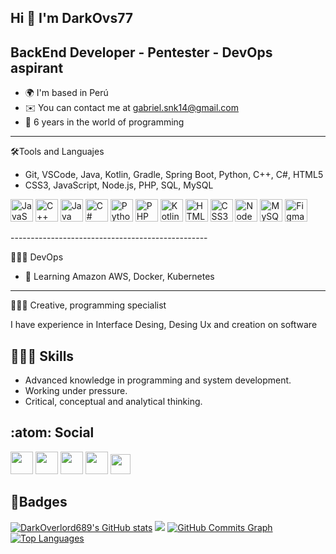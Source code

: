 Hi 👋 I'm DarkOvs77
---------------------
BackEnd Developer - Pentester - DevOps aspirant
-------------------------------------
* 🌍 I'm based in Perú
* ✉️ You can contact me at gabriel.snk14@gmail.com
* 📆 6 years in the world of programming
-----------------------------------
🛠️Tools and Languajes

* Git, VSCode, Java, Kotlin, Gradle, Spring Boot, Python, C++, C#, HTML5
* CSS3, JavaScript, Node.js, PHP, SQL, MySQL

<p align="left">
                                <a href="https://developer.mozilla.org/en-US/docs/Web/JavaScript" target="_blank" rel="noreferrer"><img src="https://raw.githubusercontent.com/danielcranney/readme-generator/main/public/icons/skills/javascript-colored.svg" width="36" height="36" alt="JavaScript" /></a>
                                <a href="https://docs.microsoft.com/en-us/cpp/?view=msvc-170" target="_blank" rel="noreferrer"><img src="https://raw.githubusercontent.com/danielcranney/readme-generator/main/public/icons/skills/cplusplus-colored.svg" width="36" height="36" alt="C++" /></a>
                                <a href="https://www.oracle.com/java/" target="_blank" rel="noreferrer"><img src="https://raw.githubusercontent.com/danielcranney/readme-generator/main/public/icons/skills/java-colored.svg" width="36" height="36" alt="Java" /></a>
                                <a href="https://docs.microsoft.com/en-us/dotnet/csharp/" target="_blank" rel="noreferrer"><img src="https://raw.githubusercontent.com/danielcranney/readme-generator/main/public/icons/skills/csharp-colored.svg" width="36" height="36" alt="C#" /></a>
                                <a href="https://www.python.org/" target="_blank" rel="noreferrer"><img src="https://raw.githubusercontent.com/danielcranney/readme-generator/main/public/icons/skills/python-colored.svg" width="36" height="36" alt="Python" /></a>
                                <a href="https://www.php.net/" target="_blank" rel="noreferrer"><img src="https://raw.githubusercontent.com/danielcranney/readme-generator/main/public/icons/skills/php-colored.svg" width="36" height="36" alt="PHP" /></a>
                                <a href="https://kotlinlang.org/" target="_blank" rel="noreferrer"><img src="https://raw.githubusercontent.com/danielcranney/readme-generator/main/public/icons/skills/kotlin-colored.svg" width="36" height="36" alt="Kotlin" /></a>
                                <a href="https://developer.mozilla.org/en-US/docs/Glossary/HTML5" target="_blank" rel="noreferrer"><img src="https://raw.githubusercontent.com/danielcranney/readme-generator/main/public/icons/skills/html5-colored.svg" width="36" height="36" alt="HTML5" /></a>
                                <a href="https://www.w3.org/TR/CSS/#css" target="_blank" rel="noreferrer"><img src="https://raw.githubusercontent.com/danielcranney/readme-generator/main/public/icons/skills/css3-colored.svg" width="36" height="36" alt="CSS3" /></a>
                                <a href="https://nodejs.org/en/" target="_blank" rel="noreferrer"><img src="https://raw.githubusercontent.com/danielcranney/readme-generator/main/public/icons/skills/nodejs-colored.svg" width="36" height="36" alt="NodeJS" /></a>
                                <a href="https://www.mysql.com/" target="_blank" rel="noreferrer"><img src="https://raw.githubusercontent.com/danielcranney/readme-generator/main/public/icons/skills/mysql-colored.svg" width="36" height="36" alt="MySQL" /></a>
                                <a href="https://www.figma.com/" target="_blank" rel="noreferrer"><img src="https://raw.githubusercontent.com/danielcranney/readme-generator/main/public/icons/skills/figma-colored.svg" width="36" height="36" alt="Figma" /></a>
                    </p>
-------------------------------------------------

👨🏻‍🔬 DevOps
* 🧠 Learning Amazon AWS, Docker, Kubernetes
-------------------------------------------------
👨🏻‍🎨 Creative, programming specialist

I have experience in Interface Desing, Desing Ux and creation on software

👨🏻‍🚀 Skills
------------------------------------------------
* Advanced knowledge in programming and system development.
* Working under pressure.
* Critical, conceptual and analytical thinking.

:atom: Social
--------------------------
<p align="left">      
                                <a href="https://discord.com/users/Darksi#9088" target="_blank" rel="noreferrer"><img src="https://raw.githubusercontent.com/danielcranney/readme-generator/main/public/icons/socials/discord.svg" width="36" height="36" /></a>                          
                                <a href="https://www.facebook.com/DarkOvs77/" target="_blank" rel="noreferrer"><img src="https://raw.githubusercontent.com/danielcranney/readme-generator/main/public/icons/socials/facebook.svg" width="36" height="36" /></a>
                                <a href="https://www.github.com/DarkOverlord689" target="_blank" rel="noreferrer"><img src="https://raw.githubusercontent.com/danielcranney/readme-generator/main/public/icons/socials/github.svg" width="36" height="36" /></a>
                                <a href="http://www.instagram.com/darkovs77/" target="_blank" rel="noreferrer"><img src="https://raw.githubusercontent.com/danielcranney/readme-generator/main/public/icons/socials/instagram.svg" width="36" height="36" /></a>
                                <a href="https://www.youtube.com/c/UCCsCsVb57V0bRQ3fZBL2wpw" target="_blank" rel="noreferrer"><img src="https://raw.githubusercontent.com/danielcranney/readme-generator/main/public/icons/socials/youtube.svg" width="32" height="32" /></a>
  </p>
  
🥇Badges
----------------------------------
   <p align="left">                        
                              <a href="http://www.github.com/DarkOverlord689"><img src="https://github-readme-stats.vercel.app/api?username=DarkOverlord689&show_icons=true&hide=&count_private=true&title_color=0891b2&text_color=ffffff&icon_color=0891b2&bg_color=1c1917&hide_border=true&show_icons=true" alt="DarkOverlord689's GitHub stats" /></a>
                              <a href="http://www.github.com/DarkOverlord689"><img src="https://github-readme-streak-stats.herokuapp.com/?user=DarkOverlord689&stroke=ffffff&background=1c1917&ring=0891b2&fire=0891b2&currStreakNum=ffffff&currStreakLabel=0891b2&sideNums=ffffff&sideLabels=ffffff&dates=ffffff&hide_border=true" /></a>
                              <a href="http://www.github.com/DarkOverlord689"><img src="https://activity-graph.herokuapp.com/graph?username=DarkOverlord689&bg_color=1c1917&color=ffffff&line=0891b2&point=ffffff&area_color=1c1917&area=true&hide_border=true&custom_title=GitHub%20Commits%20Graph" alt="GitHub Commits Graph" /></a>
                              <a href="https://github.com/DarkOverlord689" align="left"><img src="https://github-readme-stats.vercel.app/api/top-langs/?username=DarkOverlord689&langs_count=10&title_color=0891b2&text_color=ffffff&icon_color=0891b2&bg_color=1c1917&hide_border=true&locale=en&custom_title=Top%20%Languages" alt="Top Languages" /></a>
</p>
